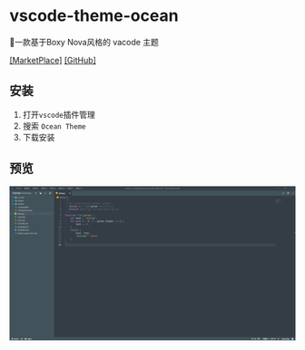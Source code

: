 # vscode-theme-ocean
🎨一款基于Boxy Nova风格的 vacode 主题

[[MarketPlace]](https://marketplace.visualstudio.com/items?itemName=alanlang.theme-ocean#review-details) 
[[GitHub]](https://github.com/AlanLang/vscode-theme-ocean)
## 安装
1. 打开`vscode`插件管理
2. 搜索 `Ocean Theme`
3. 下载安装
## 预览
![](images/ocean-preview.png)
